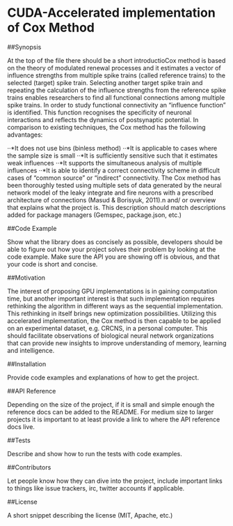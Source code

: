 # CUDA-Accelerated implementation of Cox Method
##Synopsis

At the top of the file there should be a short introductioCox method is based on the theory of modulated renewal processes and it estimates a vector of influence strengths from multiple spike trains (called reference trains) to the selected (target) spike train. Selecting another target spike train and repeating the calculation of the influence strengths from the reference spike trains enables researchers to find all functional connections among multiple spike trains. In order to study functional connectivity an “influence function” is identified. This function recognises the specificity of neuronal interactions and reflects the dynamics of postsynaptic potential. In comparison to existing techniques, the Cox method has the following advantages:

··*It does not use bins (binless method)
··*It is applicable to cases where the sample size is small
··*It is sufficiently sensitive such that it estimates weak influences
··*It supports the simultaneous analysis of multiple influences
··*It is able to identify a correct connectivity scheme in difficult cases of “common source” or “indirect” connectivity.
The Cox method has been thoroughly tested using multiple sets of data generated by the neural network model of the leaky integrate and fire neurons with a prescribed architecture of connections (Masud & Borisyuk, 2011).n and/ or overview that explains what the project is. This description should match descriptions added for package managers (Gemspec, package.json, etc.)

##Code Example

Show what the library does as concisely as possible, developers should be able to figure out how your project solves their problem by looking at the code example. Make sure the API you are showing off is obvious, and that your code is short and concise.

##Motivation

The interest of proposing GPU implementations is in gaining computation time, but another important interest is that such implementation requires rethinking the algorithm in different ways as the sequential implementation. This rethinking in itself brings new optimization possibilities. Utilizing this accelerated implementation, the Cox method is then capable to be applied on an experimental dataset, e.g. CRCNS, in a personal computer. This should facilitate observations of biological neural network organizations that can provide new insights to improve understanding of memory, learning and intelligence.

##Installation

Provide code examples and explanations of how to get the project.

##API Reference

Depending on the size of the project, if it is small and simple enough the reference docs can be added to the README. For medium size to larger projects it is important to at least provide a link to where the API reference docs live.

##Tests

Describe and show how to run the tests with code examples.

##Contributors

Let people know how they can dive into the project, include important links to things like issue trackers, irc, twitter accounts if applicable.

##License

A short snippet describing the license (MIT, Apache, etc.)
